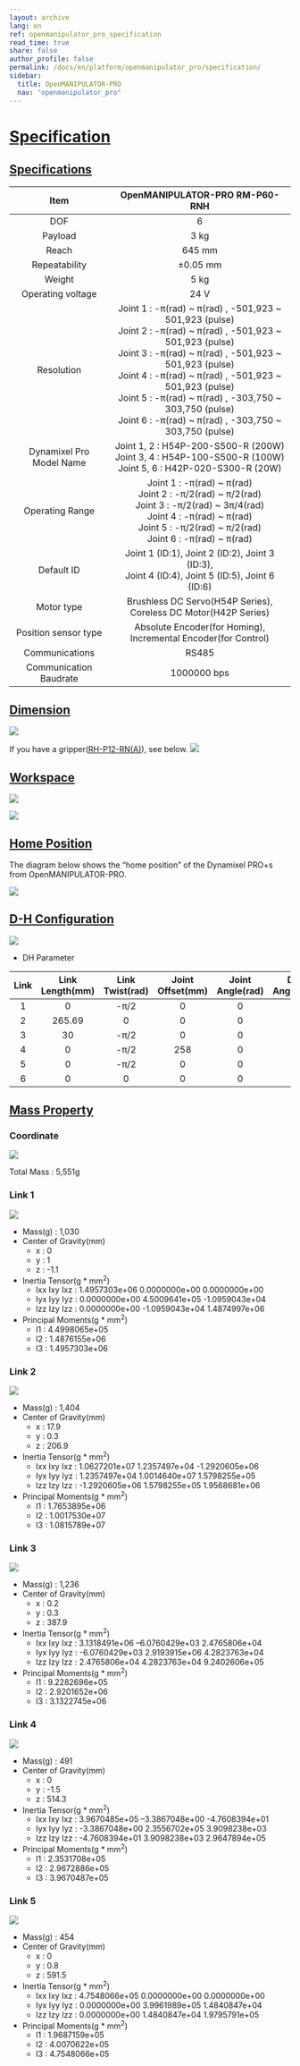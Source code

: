 ```yaml
---
layout: archive
lang: en
ref: openmanipulator_pro_specification
read_time: true
share: false
author_profile: false
permalink: /docs/en/platform/openmanipulator_pro/specification/
sidebar:
  title: OpenMANIPULATOR-PRO
  nav: "openmanipulator_pro"
---
```


<div style="counter-reset: h1 1"></div>

# [Specification](#specification)

## [Specifications](#specifications)

|             Item              |                                                                                                                                                                                        OpenMANIPULATOR-PRO RM-P60-RNH                                                                                                                                                                                        |
|:-----------------------------:|:------------------------------------------------------------------------------------------------------------------------------------------------------------------------------------------------------------------------------------------------------------------------------------------------------------------------------------------------------------------------------------------------------------:|
|              DOF              |                                                                                                                                                                                                      6                                                                                                                                                                                                       |
|            Payload            |                                                                                                                                                                                                     3 kg                                                                                                                                                                                                     |
|             Reach             |                                                                                                                                                                                                    645 mm                                                                                                                                                                                                    |
|         Repeatability         |                                                                                                                                                                                                   ±0.05 mm                                                                                                                                                                                                   |
|            Weight             |                                                                                                                                                                                                     5 kg                                                                                                                                                                                                     |
|       Operating voltage       |                                                                                                                                                                                                     24 V                                                                                                                                                                                                     |
|          Resolution           | Joint 1 : -&pi;(rad) ~ &pi;(rad) , -501,923 ~ 501,923 (pulse)<br />Joint 2 : -&pi;(rad) ~ &pi;(rad) , -501,923 ~ 501,923 (pulse)<br />Joint 3 : -&pi;(rad) ~ &pi;(rad) , -501,923 ~ 501,923 (pulse)<br />Joint 4 : -&pi;(rad) ~ &pi;(rad) , -501,923 ~ 501,923 (pulse)<br />Joint 5 : -&pi;(rad) ~ &pi;(rad) , -303,750 ~ 303,750 (pulse)<br />Joint 6 : -&pi;(rad) ~ &pi;(rad) , -303,750 ~ 303,750 (pulse) |
| Dynamixel Pro<br />Model Name |                                                                                                                                             Joint 1, 2 : H54P-200-S500-R (200W)<br />Joint 3, 4 : H54P-100-S500-R (100W)<br />Joint 5, 6 : H42P-020-S300-R (20W)                                                                                                                                             |
|        Operating Range        |                                                                                 Joint 1 : -&pi;(rad) ~ &pi;(rad)<br />Joint 2 : -&pi;/2(rad) ~ &pi;/2(rad)<br />Joint 3 : -&pi;/2(rad) ~ 3&pi;/4(rad)<br />Joint 4 : -&pi;(rad) ~ &pi;(rad)<br />Joint 5 : -&pi;/2(rad) ~ &pi;/2(rad)<br />Joint 6 : -&pi;(rad) ~ &pi;(rad)                                                                                  |
|          Default ID           |                                                                                                                                                     Joint 1 (ID:1), Joint 2 (ID:2), Joint 3 (ID:3),<br />Joint 4 (ID:4), Joint 5 (ID:5), Joint 6 (ID:6)                                                                                                                                                      |
|          Motor type           |                                                                                                                                                                     Brushless DC Servo(H54P Series),<br />Coreless DC Motor(H42P Series)                                                                                                                                                                     |
|     Position sensor type      |                                                                                                                                                                     Absolute Encoder(for Homing),<br />Incremental Encoder(for Control)                                                                                                                                                                      |
|        Communications         |                                                                                                                                                                                                    RS485                                                                                                                                                                                                     |
|    Communication Baudrate     |                                                                                                                                                                                                 1000000 bps                                                                                                                                                                                                  |


## [Dimension](#dimension)
![](/assets/images/platform/openmanipulator_pro/dimension.png)

If you have a gripper([RH-P12-RN(A)](/docs/en/platform/rh_p12_rna/)), see below.
![](/assets/images/platform/openmanipulator_pro/dimension_with_gripper.png)

## [Workspace](#workspace)
![](/assets/images/platform/openmanipulator_pro/ws1.png)
  
![](/assets/images/platform/openmanipulator_pro/ws2.png)  


## [Home Position](#home-position)

The diagram below shows the “home position” of the Dynamixel PRO+s from OpenMANIPULATOR-PRO.

![](/assets/images/platform/openmanipulator_pro/home_position.jpg)


## [D-H Configuration](#d-h-configuration)
![](/assets/images/platform/openmanipulator_pro/d_h_configuration.jpg)

- DH Parameter

| Link | Link Length(mm) | Link Twist(rad) | Joint Offset(mm) | Joint Angle(rad) |                         DXL Angle(rad)                          |
|:----:|:---------------:|:---------------:|:----------------:|:----------------:|:---------------------------------------------------------------:|
|  1   |        0        |     -&pi;/2     |        0         |        0         |                                0                                |
|  2   |     265.69      |        0        |        0         |        0         | ![](/assets/images/platform/openmanipulator_pro/d_h_eq_001.gif) |
|  3   |       30        |     -&pi;/2     |        0         |        0         | ![](/assets/images/platform/openmanipulator_pro/d_h_eq_002.gif) |
|  4   |        0        |     -&pi;/2     |       258        |        0         |                                0                                |
|  5   |        0        |     -&pi;/2     |        0         |        0         |                                0                                |
|  6   |        0        |        0        |        0         |        0         |                                0                                |

## [Mass Property](#mass-property)
### Coordinate

![](/assets/images/platform/openmanipulator_pro/mass1.png)

Total Mass : 5,551g

### Link 1

![](/assets/images/platform/openmanipulator_pro/mass2.png)

- Mass(g) : 1,030
- Center of Gravity(mm)
  - x : 0
  - y : 1
  - z : -1.1
- Inertia Tensor(g * mm<sup>2</sup>)
  - Ixx Ixy Ixz : 1.4957303e+06 0.0000000e+00 0.0000000e+00
  - Iyx Iyy Iyz : 0.0000000e+00 4.5009641e+05 -1.0959043e+04
  - Izz Izy Izz : 0.0000000e+00 -1.0959043e+04 1.4874997e+06
- Principal Moments(g * mm<sup>2</sup>)
  - I1 : 4.4998065e+05
  - I2 : 1.4876155e+06
  - I3 : 1.4957303e+06

### Link 2

![](/assets/images/platform/openmanipulator_pro/mass3.png)

- Mass(g) : 1,404
- Center of Gravity(mm)
  - x : 17.9
  - y : 0.3
  - z : 206.9
- Inertia Tensor(g * mm<sup>2</sup>)
  - Ixx Ixy Ixz : 1.0627201e+07 1.2357497e+04 -1.2920605e+06
  - Iyx Iyy Iyz : 1.2357497e+04 1.0014640e+07 1.5798255e+05
  - Izz Izy Izz : -1.2920605e+06 1.5798255e+05 1.9568681e+06
- Principal Moments(g * mm<sup>2</sup>)
  - I1 : 1.7653895e+06
  - I2 : 1.0017530e+07
  - I3 : 1.0815789e+07

### Link 3

![](/assets/images/platform/openmanipulator_pro/mass4.png)

- Mass(g) : 1,236
- Center of Gravity(mm)
  - x : 0.2
  - y : 0.3
  - z : 387.9
- Inertia Tensor(g * mm<sup>2</sup>)
  - Ixx Ixy Ixz : 3.1318491e+06 –6.0760429e+03 2.4765806e+04
  - Iyx Iyy Iyz : -6.0760429e+03 2.9193915e+06 4.2823763e+04
  - Izz Izy Izz : 2.4765806e+04 4.2823763e+04 9.2402606e+05
- Principal Moments(g * mm<sup>2</sup>)
  - I1 : 9.2282696e+05
  - I2 : 2.9201652e+06
  - I3 : 3.1322745e+06

### Link 4

![](/assets/images/platform/openmanipulator_pro/mass5.png)

- Mass(g) : 491
- Center of Gravity(mm)
  - x : 0
  - y : -1.5
  - z : 514.3
- Inertia Tensor(g * mm<sup>2</sup>)
  - Ixx Ixy Ixz : 3.9670485e+05 –3.3867048e+00 -4.7608394e+01
  - Iyx Iyy Iyz : -3.3867048e+00 2.3556702e+05 3.9098238e+03
  - Izz Izy Izz : -4.7608394e+01 3.9098238e+03 2.9647894e+05
- Principal Moments(g * mm<sup>2</sup>)
  - I1 : 2.3531708e+05
  - I2 : 2.9672886e+05
  - I3 : 3.9670487e+05

### Link 5

![](/assets/images/platform/openmanipulator_pro/mass6.png)

- Mass(g) : 454
- Center of Gravity(mm)
  - x : 0
  - y : 0.8
  - z : 591.5
- Inertia Tensor(g * mm<sup>2</sup>)
  - Ixx Ixy Ixz : 4.7548066e+05 0.0000000e+00 0.0000000e+00
  - Iyx Iyy Iyz : 0.0000000e+00 3.9961989e+05 1.4840847e+04
  - Izz Izy Izz : 0.0000000e+00 1.4840847e+04 1.9795791e+05
- Principal Moments(g * mm<sup>2</sup>)
  - I1 : 1.9687159e+05
  - I2 : 4.0070622e+05
  - I3 : 4.7548066e+05
